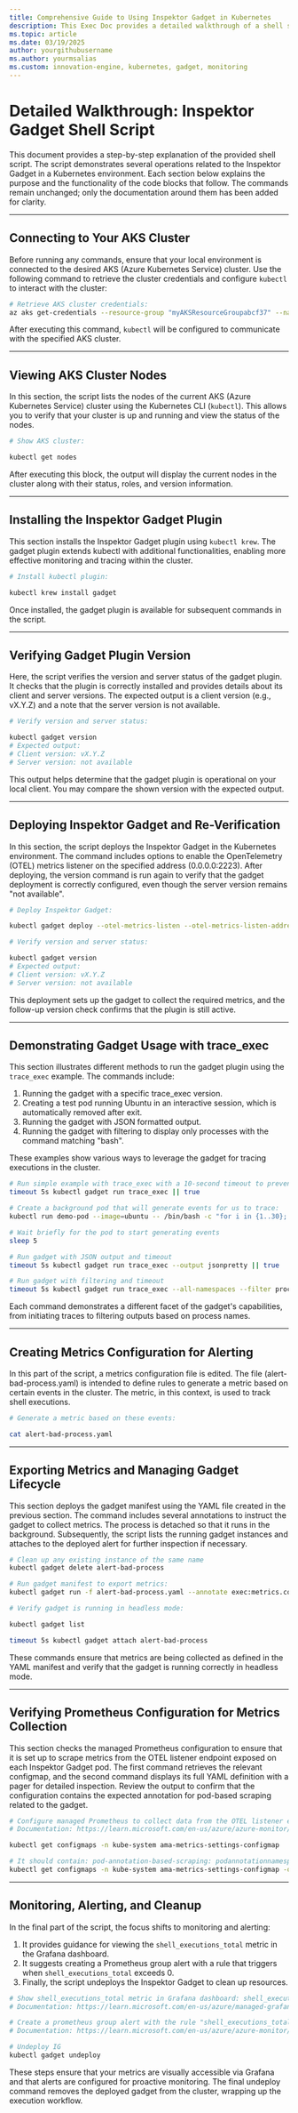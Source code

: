 ```yaml
---
title: Comprehensive Guide to Using Inspektor Gadget in Kubernetes
description: This Exec Doc provides a detailed walkthrough of a shell script that demonstrates various operations with the Inspektor Gadget in a Kubernetes environment. It explains each functional block, how the gadget plugin is installed, deployed, and used to run examples, export metrics, and verify configurations.
ms.topic: article
ms.date: 03/19/2025
author: yourgithubusername
ms.author: yourmsalias
ms.custom: innovation-engine, kubernetes, gadget, monitoring
---
```


# Detailed Walkthrough: Inspektor Gadget Shell Script

This document provides a step-by-step explanation of the provided shell script. The script demonstrates several operations related to the Inspektor Gadget in a Kubernetes environment. Each section below explains the purpose and the functionality of the code blocks that follow. The commands remain unchanged; only the documentation around them has been added for clarity.

---

## Connecting to Your AKS Cluster

Before running any commands, ensure that your local environment is connected to the desired AKS (Azure Kubernetes Service) cluster. Use the following command to retrieve the cluster credentials and configure `kubectl` to interact with the cluster:

```bash
# Retrieve AKS cluster credentials:
az aks get-credentials --resource-group "myAKSResourceGroupabcf37" --name "myAKSClusterabcf37"
```

After executing this command, `kubectl` will be configured to communicate with the specified AKS cluster.

---

## Viewing AKS Cluster Nodes

In this section, the script lists the nodes of the current AKS (Azure Kubernetes Service) cluster using the Kubernetes CLI (`kubectl`). This allows you to verify that your cluster is up and running and view the status of the nodes.

```bash
# Show AKS cluster:

kubectl get nodes
```

After executing this block, the output will display the current nodes in the cluster along with their status, roles, and version information.

---

## Installing the Inspektor Gadget Plugin

This section installs the Inspektor Gadget plugin using `kubectl krew`. The gadget plugin extends kubectl with additional functionalities, enabling more effective monitoring and tracing within the cluster.

```bash
# Install kubectl plugin:

kubectl krew install gadget
```

Once installed, the gadget plugin is available for subsequent commands in the script.

---

## Verifying Gadget Plugin Version

Here, the script verifies the version and server status of the gadget plugin. It checks that the plugin is correctly installed and provides details about its client and server versions. The expected output is a client version (e.g., vX.Y.Z) and a note that the server version is not available.

```bash
# Verify version and server status:

kubectl gadget version
# Expected output:
# Client version: vX.Y.Z
# Server version: not available
```

This output helps determine that the gadget plugin is operational on your local client. You may compare the shown version with the expected output.

---

## Deploying Inspektor Gadget and Re-Verification

In this section, the script deploys the Inspektor Gadget in the Kubernetes environment. The command includes options to enable the OpenTelemetry (OTEL) metrics listener on the specified address (0.0.0.0:2223). After deploying, the version command is run again to verify that the gadget deployment is correctly configured, even though the server version remains "not available".

```bash
# Deploy Inspektor Gadget:

kubectl gadget deploy --otel-metrics-listen --otel-metrics-listen-address 0.0.0.0:2223

# Verify version and server status:

kubectl gadget version
# Expected output:
# Client version: vX.Y.Z
# Server version: not available
```

This deployment sets up the gadget to collect the required metrics, and the follow-up version check confirms that the plugin is still active.

---

## Demonstrating Gadget Usage with trace_exec

This section illustrates different methods to run the gadget plugin using the `trace_exec` example. The commands include:

1. Running the gadget with a specific trace_exec version.
2. Creating a test pod running Ubuntu in an interactive session, which is automatically removed after exit.
3. Running the gadget with JSON formatted output.
4. Running the gadget with filtering to display only processes with the command matching "bash".

These examples show various ways to leverage the gadget for tracing executions in the cluster.

```bash
# Run simple example with trace_exec with a 10-second timeout to prevent indefinite execution:
timeout 5s kubectl gadget run trace_exec || true

# Create a background pod that will generate events for us to trace:
kubectl run demo-pod --image=ubuntu -- /bin/bash -c "for i in {1..30}; do echo Running commands...; ls -la /; sleep 1; done"

# Wait briefly for the pod to start generating events
sleep 5

# Run gadget with JSON output and timeout
timeout 5s kubectl gadget run trace_exec --output jsonpretty || true

# Run gadget with filtering and timeout
timeout 5s kubectl gadget run trace_exec --all-namespaces --filter proc.comm=bash || true
```

Each command demonstrates a different facet of the gadget's capabilities, from initiating traces to filtering outputs based on process names.

---

## Creating Metrics Configuration for Alerting

In this part of the script, a metrics configuration file is edited. The file (alert-bad-process.yaml) is intended to define rules to generate a metric based on certain events in the cluster. The metric, in this context, is used to track shell executions.

```bash
# Generate a metric based on these events:

cat alert-bad-process.yaml
```

---

## Exporting Metrics and Managing Gadget Lifecycle

This section deploys the gadget manifest using the YAML file created in the previous section. The command includes several annotations to instruct the gadget to collect metrics. The process is detached so that it runs in the background. Subsequently, the script lists the running gadget instances and attaches to the deployed alert for further inspection if necessary.

```bash
# Clean up any existing instance of the same name
kubectl gadget delete alert-bad-process 

# Run gadget manifest to export metrics:
kubectl gadget run -f alert-bad-process.yaml --annotate exec:metrics.collect=true,exec:metrics.implicit-counter.name=shell_executions,exec.k8s.namespace:metrics.type=key,exec.k8s.podname:metrics.type=key,exec.k8s.containername:metrics.type=key --detach

# Verify gadget is running in headless mode:

kubectl gadget list

timeout 5s kubectl gadget attach alert-bad-process
```

These commands ensure that metrics are being collected as defined in the YAML manifest and verify that the gadget is running correctly in headless mode.

---

## Verifying Prometheus Configuration for Metrics Collection

This section checks the managed Prometheus configuration to ensure that it is set up to scrape metrics from the OTEL listener endpoint exposed on each Inspektor Gadget pod. The first command retrieves the relevant configmap, and the second command displays its full YAML definition with a pager for detailed inspection. Review the output to confirm that the configuration contains the expected annotation for pod-based scraping related to the gadget.

```bash
# Configure managed Prometheus to collect data from the OTEL listener endpoint we expose on each IG pod?
# Documentation: https://learn.microsoft.com/en-us/azure/azure-monitor/containers/prometheus-metrics-scrape-configuration?tabs=CRDConfig%2CCRDScrapeConfig%2CConfigFileScrapeConfigBasicAuth%2CConfigFileScrapeConfigTLSAuth#configmaps

kubectl get configmaps -n kube-system ama-metrics-settings-configmap

# It should contain: pod-annotation-based-scraping: podannotationnamespaceregex = "gadget"
kubectl get configmaps -n kube-system ama-metrics-settings-configmap -o yaml | grep -A 5 "pod-annotation-based-scraping"
```

---

## Monitoring, Alerting, and Cleanup

In the final part of the script, the focus shifts to monitoring and alerting:

1. It provides guidance for viewing the `shell_executions_total` metric in the Grafana dashboard.
2. It suggests creating a Prometheus group alert with a rule that triggers when `shell_executions_total` exceeds 0.
3. Finally, the script undeploys the Inspektor Gadget to clean up resources.

```bash
# Show shell_executions_total metric in Grafana dashboard: shell_executions_total
# Documentation: https://learn.microsoft.com/en-us/azure/managed-grafana/overview

# Create a prometheus group alert with the rule "shell_executions_total > 0"
# Documentation: https://learn.microsoft.com/en-us/azure/azure-monitor/essentials/prometheus-rule-groups

# Undeploy IG
kubectl gadget undeploy
```

These steps ensure that your metrics are visually accessible via Grafana and that alerts are configured for proactive monitoring. The final undeploy command removes the deployed gadget from the cluster, wrapping up the execution workflow.